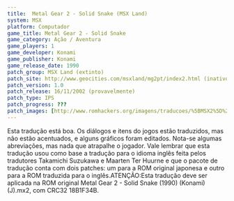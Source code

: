 ```yaml
---
title:  Metal Gear 2 - Solid Snake (MSX Land)
system: MSX
platform: Computador
game_title: Metal Gear 2 - Solid Snake
game_category: Ação / Aventura
game_players: 1
game_developer: Konami
game_publisher: Konami
game_release_date: 1990
patch_group: MSX Land (extinto)
patch_site: http://www.geocities.com/msxland/mg2pt/index2.html (inativo)
patch_version: 1.0
patch_release: 16/11/2002 (provavelmente)
patch_type: IPS
patch_progress: ???
patch_images: [http://www.romhackers.org/imagens/traducoes/%5BMSX2%5D%20Metal%20Gear%202%20-%20Solid%20Snake%20-%20MSX%20Land%20-%201.png,http://www.romhackers.org/imagens/traducoes/%5BMSX2%5D%20Metal%20Gear%202%20-%20Solid%20Snake%20-%20MSX%20Land%20-%202.png,http://www.romhackers.org/imagens/traducoes/%5BMSX2%5D%20Metal%20Gear%202%20-%20Solid%20Snake%20-%20MSX%20Land%20-%203.png]
---
```

Esta tradução está boa. Os diálogos e itens do jogos estão traduzidos, mas não estão acentuados, e alguns gráficos foram editados. Nota-se algumas abreviações, mas nada que atrapalhe o jogador. Vale lembrar que esta tradução usou como base a tradução para o idioma inglês feita pelos tradutores Takamichi Suzukawa e Maarten Ter Huurne e que o pacote de tradução conta com dois patches: um para a ROM original japonesa e outro para a ROM traduzida para o inglês.ATENÇÃO:Esta tradução deve ser aplicada na ROM original Metal Gear 2 - Solid Snake (1990) (Konami) (J).mx2, com CRC32 18B1F34B.